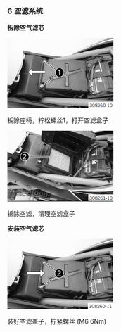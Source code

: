 ### 6.空滤系统 ###

**拆除空气滤芯**

![](assets/1/20170802-7c1eca65.png)  

拆除座椅，拧松螺丝1，打开空滤盒子

![](assets/1/20170802-fced82bc.png)  

拆除空滤，清理空滤盒子

**安装空气滤芯**

![](assets/1/20170802-db334bc6.png)  

装好空滤盖子，拧紧螺丝 (M6 6Nm)
